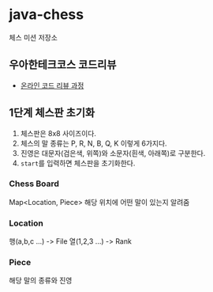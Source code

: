 # java-chess

체스 미션 저장소

## 우아한테크코스 코드리뷰

- [온라인 코드 리뷰 과정](https://github.com/woowacourse/woowacourse-docs/blob/master/maincourse/README.md)


## 1단계 체스판 초기화

1. 체스판은 8x8 사이즈이다.
2. 체스의 말 종류는 P, R, N, B, Q, K 이렇게 6가지다.
3. 진영은 대문자(검은색, 위쪽)와 소문자(흰색, 아래쪽)로 구분한다.
4. `start`를 입력하면 체스판을 초기화한다.

### Chess Board
Map<Location, Piece>
해당 위치에 어떤 말이 있는지 알려줌

### Location
행(a,b,c ...) -> File
열(1,2,3 ...) -> Rank 

### Piece
해당 말의 종류와 진영
